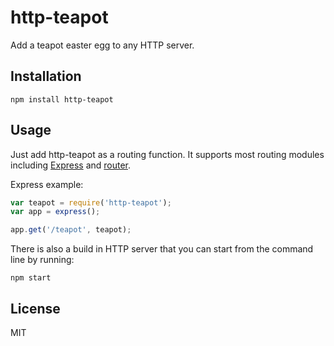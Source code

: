 # http-teapot

Add a teapot easter egg to any HTTP server.

## Installation

```
npm install http-teapot
```

## Usage

Just add http-teapot as a routing function. It supports most routing
modules including [Express](https://github.com/strongloop/express) and
[router](https://github.com/gett/router).

Express example:

```js
var teapot = require('http-teapot');
var app = express();

app.get('/teapot', teapot);
```

There is also a build in HTTP server that you can start from the command
line by running:

```
npm start
```

## License

MIT
